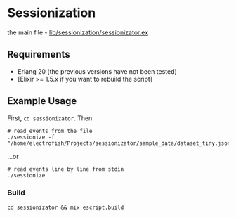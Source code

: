 # Sessionization

the main file - [lib/sessionization/sessionizator.ex](https://github.com/ChadoNihi/sessionizator/blob/master/lib/sessionization/sessionizator.ex)

## Requirements

- Erlang 20 (the previous versions have not been tested)
- [Elixir >= 1.5.x if you want to rebuild the script]

## Example Usage

First, `cd sessionizator`. Then

```
# read events from the file
./sessionize -f "/home/electrofish/Projects/sessionizator/sample_data/dataset_tiny.json"
```

...or

```
# read events line by line from stdin
./sessionize
```

### Build

```
cd sessionizator && mix escript.build
```

